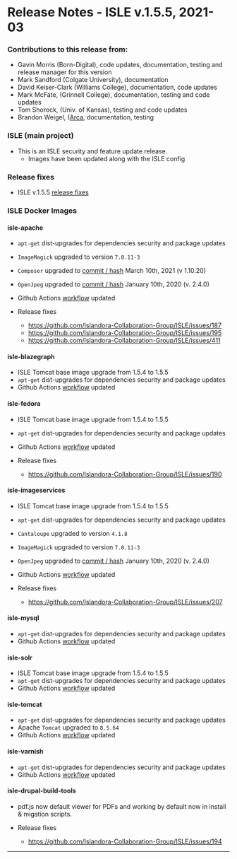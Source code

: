 # Release Notes - ISLE v.1.5.5, 2021-03

### Contributions to this release from:

* Gavin Morris (Born-Digital), code updates, documentation, testing and release manager for this version
* Mark Sandford (Colgate University), documentation
* David Keiser-Clark (Williams College), documentation, code updates
* Mark McFate, (Grinnell College), documentation, testing and code updates
* Tom Shorock, (Univ. of Kansas), testing and code updates
* Brandon Weigel, ([Arca](https://arcabc.ca), documentation, testing

### ISLE (main project)

* This is an ISLE security and feature update release.  
  * Images have been updated along with the ISLE config
### Release fixes

* ISLE v.1.5.5 [release fixes](https://github.com/Islandora-Collaboration-Group/ISLE/projects/5)

### ISLE Docker Images

#### isle-apache

* `apt-get` dist-upgrades for dependencies security and package updates
* `ImageMagick` upgraded to version `7.0.11-3`
* `Composer` upgraded to [commit / hash](fe1f339fb41eb09a49bbdbda83bb8043d02e24fd) March 10th, 2021 (v 1.10.20)
* `OpenJpeg` upgraded to [commit / hash](https://github.com/uclouvain/openjpeg/commit/0bda7188b7b545232a341f1d978b1e4feda46fc2) January 10th, 2020 (v. 2.4.0)
* Github Actions [workflow](https://github.com/marketplace/actions/build-and-push-docker-images) updated

* Release fixes
  * https://github.com/Islandora-Collaboration-Group/ISLE/issues/187
  * https://github.com/Islandora-Collaboration-Group/ISLE/issues/195
  * https://github.com/Islandora-Collaboration-Group/ISLE/issues/411
  
#### isle-blazegraph

* ISLE Tomcat base image upgrade from 1.5.4 to 1.5.5
* `apt-get` dist-upgrades for dependencies security and package updates
* Github Actions [workflow](https://github.com/marketplace/actions/build-and-push-docker-images) updated

#### isle-fedora

* ISLE Tomcat base image upgrade from 1.5.4 to 1.5.5
* `apt-get` dist-upgrades for dependencies security and package updates
* Github Actions [workflow](https://github.com/marketplace/actions/build-and-push-docker-images) updated

* Release fixes
  * https://github.com/Islandora-Collaboration-Group/ISLE/issues/190

#### isle-imageservices

* ISLE Tomcat base image upgrade from 1.5.4 to 1.5.5
* `apt-get` dist-upgrades for dependencies security and package updates
* `Cantaloupe` upgraded to version `4.1.8`
* `ImageMagick` upgraded to version `7.0.11-3`
* `OpenJpeg` upgraded to [commit / hash](https://github.com/uclouvain/openjpeg/commit/0bda7188b7b545232a341f1d978b1e4feda46fc2) January 10th, 2020 (v. 2.4.0)
* Github Actions [workflow](https://github.com/marketplace/actions/build-and-push-docker-images) updated

* Release fixes
  * https://github.com/Islandora-Collaboration-Group/ISLE/issues/207

#### isle-mysql

* `apt-get` dist-upgrades for dependencies security and package updates
* Github Actions [workflow](https://github.com/marketplace/actions/build-and-push-docker-images) updated

#### isle-solr

* ISLE Tomcat base image upgrade from 1.5.4 to 1.5.5
* `apt-get` dist-upgrades for dependencies security and package updates
* Github Actions [workflow](https://github.com/marketplace/actions/build-and-push-docker-images) updated

#### isle-tomcat

* `apt-get` dist-upgrades for dependencies security and package updates
* Apache `Tomcat` upgraded to `8.5.64`
* Github Actions [workflow](https://github.com/marketplace/actions/build-and-push-docker-images) updated

#### isle-varnish

* `apt-get` dist-upgrades for dependencies security and package updates
* Github Actions [workflow](https://github.com/marketplace/actions/build-and-push-docker-images) updated

#### isle-drupal-build-tools

* pdf.js now default viewer for PDFs and working by default now in install & migation scripts.

* Release fixes
  * https://github.com/Islandora-Collaboration-Group/ISLE/issues/194

---
